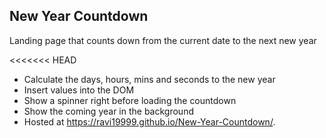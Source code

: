 ## New Year Countdown

Landing page that counts down from the current date to the next new year

<<<<<<< HEAD
- Calculate the days, hours, mins and seconds to the new year
- Insert values into the DOM
- Show a spinner right before loading the countdown
- Show the coming year in the background
- Hosted at https://ravi19999.github.io/New-Year-Countdown/.
>>>>>>>
